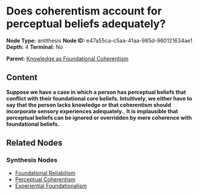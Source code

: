 # Does coherentism account for perceptual beliefs adequately?

**Node Type:** antithesis
**Node ID:** e47a55ca-c5aa-41aa-985d-960121634ae1
**Depth:** 4
**Terminal:** No

**Parent:** [Knowledge as Foundational Coherentism](knowledge-as-foundational-coherentism-synthesis-0d76d8c5-ff59-409d-9af1-3e46417323da.md)

## Content

**Suppose we have a case in which a person has perceptual beliefs that conflict with their foundational core beliefs. Intuitively, we either have to say that the person lacks knowledge or that coherentism should incorporate sensory experiences adequately.**, **It is implausible that perceptual beliefs can be ignored or overridden by mere coherence with foundational beliefs.**

## Related Nodes

### Synthesis Nodes

- [Foundational Reliabilism](foundational-reliabilism-synthesis-dd3c2ebe-d3b3-48e4-ad3b-f36737bc04d2.md)
- [Perceptual Coherentism](perceptual-coherentism-synthesis-61f3b20d-85d1-46ea-8a2d-5eb4a2ae6bfd.md)
- [Experiential Foundationalism](experiential-foundationalism-synthesis-08ac3fc7-4797-4653-9243-65dfcd1562f5.md)
